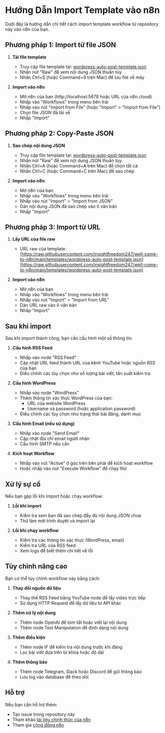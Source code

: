 # Hướng Dẫn Import Template vào n8n

Dưới đây là hướng dẫn chi tiết cách import template workflow từ repository này vào n8n của bạn.

## Phương pháp 1: Import từ file JSON

1. **Tải file template**
   - Truy cập file template tại: [wordpress-auto-post-template.json](https://github.com/insightfreedom247/well-come-to-n8n/blob/main/templates/wordpress-auto-post-template.json)
   - Nhấn nút "Raw" để xem nội dung JSON thuần túy
   - Nhấn Ctrl+S (hoặc Command+S trên Mac) để lưu file về máy

2. **Import vào n8n**
   - Mở n8n của bạn (http://localhost:5678 hoặc URL của n8n.cloud)
   - Nhấp vào "Workflows" trong menu bên trái
   - Nhấp vào nút "Import from File" (hoặc "Import" > "Import from File")
   - Chọn file JSON đã tải về
   - Nhấp "Import"

## Phương pháp 2: Copy-Paste JSON

1. **Sao chép nội dung JSON**
   - Truy cập file template tại: [wordpress-auto-post-template.json](https://github.com/insightfreedom247/well-come-to-n8n/blob/main/templates/wordpress-auto-post-template.json)
   - Nhấn nút "Raw" để xem nội dung JSON thuần túy
   - Nhấn Ctrl+A (hoặc Command+A trên Mac) để chọn tất cả
   - Nhấn Ctrl+C (hoặc Command+C trên Mac) để sao chép

2. **Import vào n8n**
   - Mở n8n của bạn
   - Nhấp vào "Workflows" trong menu bên trái
   - Nhấp vào nút "Import" > "Import from JSON"
   - Dán nội dung JSON đã sao chép vào ô văn bản
   - Nhấp "Import"

## Phương pháp 3: Import từ URL

1. **Lấy URL của file raw**
   - URL raw của template: [https://raw.githubusercontent.com/insightfreedom247/well-come-to-n8n/main/templates/wordpress-auto-post-template.json](https://raw.githubusercontent.com/insightfreedom247/well-come-to-n8n/main/templates/wordpress-auto-post-template.json)

2. **Import vào n8n**
   - Mở n8n của bạn
   - Nhấp vào "Workflows" trong menu bên trái
   - Nhấp vào nút "Import" > "Import from URL"
   - Dán URL raw vào ô văn bản
   - Nhấp "Import"

## Sau khi import

Sau khi import thành công, bạn cần cấu hình một số thông tin:

1. **Cấu hình RSS Feed**
   - Nhấp vào node "RSS Feed"
   - Cập nhật URL feed thành URL của kênh YouTube hoặc nguồn RSS của bạn
   - Điều chỉnh các tùy chọn như số lượng bài viết, tần suất kiểm tra

2. **Cấu hình WordPress**
   - Nhấp vào node "WordPress"
   - Thêm thông tin xác thực WordPress của bạn:
     - URL của website WordPress
     - Username và password (hoặc application password)
   - Điều chỉnh các tùy chọn như trạng thái bài đăng, danh mục

3. **Cấu hình Email (nếu sử dụng)**
   - Nhấp vào node "Send Email"
   - Cập nhật địa chỉ email người nhận
   - Cấu hình SMTP nếu cần

4. **Kích hoạt Workflow**
   - Nhấp vào nút "Active" ở góc trên bên phải để kích hoạt workflow
   - Hoặc nhấp vào nút "Execute Workflow" để chạy thử

## Xử lý sự cố

Nếu bạn gặp lỗi khi import hoặc chạy workflow:

1. **Lỗi khi import**
   - Kiểm tra xem bạn đã sao chép đầy đủ nội dung JSON chưa
   - Thử làm mới trình duyệt và import lại

2. **Lỗi khi chạy workflow**
   - Kiểm tra các thông tin xác thực (WordPress, email)
   - Kiểm tra URL của RSS feed
   - Xem logs để biết thêm chi tiết về lỗi

## Tùy chỉnh nâng cao

Bạn có thể tùy chỉnh workflow này bằng cách:

1. **Thay đổi nguồn dữ liệu**
   - Thay thế RSS Feed bằng YouTube node để lấy video trực tiếp
   - Sử dụng HTTP Request để lấy dữ liệu từ API khác

2. **Thêm xử lý nội dung**
   - Thêm node OpenAI để tóm tắt hoặc viết lại nội dung
   - Thêm node Text Manipulation để định dạng nội dung

3. **Thêm điều kiện**
   - Thêm node IF để kiểm tra nội dung trước khi đăng
   - Lọc bài viết dựa trên từ khóa hoặc độ dài

4. **Thêm thông báo**
   - Thêm node Telegram, Slack hoặc Discord để gửi thông báo
   - Lưu log vào database để theo dõi

## Hỗ trợ

Nếu bạn cần hỗ trợ thêm:
- Tạo issue trong repository này
- Tham khảo [tài liệu chính thức của n8n](https://docs.n8n.io/)
- Tham gia [cộng đồng n8n](https://community.n8n.io/)